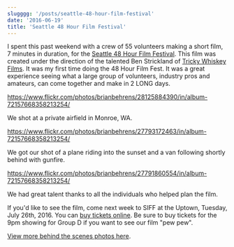 ```yaml
---
slugggg: '/posts/seattle-48-hour-film-festival'
date: '2016-06-19'
title: 'Seattle 48 Hour Film Festival'
---
```


I spent this past weekend with a crew of 55 volunteers making a short film, 7 minutes in duration, for the [Seattle 48 Hour Film Festival](http://www.48hourfilm.com/seattle-wa). This film was created under the direction of the talented Ben Strickland of [Tricky Whiskey Films](https://www.facebook.com/TrickyWhiskeyFilmsSeattle/). It was my first time doing the 48 Hour Film Fest. It was a great experience seeing what a large group of volunteers, industry pros and amateurs, can come together and make in 2 LONG days.

https://www.flickr.com/photos/brianbehrens/28125884390/in/album-72157668358213254/

We shot at a private airfield in Monroe, WA.

https://www.flickr.com/photos/brianbehrens/27793172463/in/album-72157668358213254/

We got our shot of a plane riding into the sunset and a van following shortly behind with gunfire.

https://www.flickr.com/photos/brianbehrens/27791860554/in/album-72157668358213254/

We had great talent thanks to all the individuals who helped plan the film.

If you'd like to see the film, come next week to SIFF at the Uptown, Tuesday, July 26th, 2016. You can [buy tickets online](http://www.siff.net/cinema/visiting-programs/48-hour-film-project). Be sure to buy tickets for the 9pm showing for Group D if you want to see our film "pew pew".

[View more behind the scenes photos here](http://flic.kr/s/aHskAduk8C).
